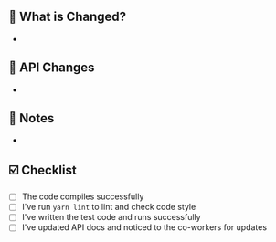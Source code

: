 ## 👀 What is Changed?

 *

## 📣 API Changes

 *

## 📝 Notes

 *

## ☑️ Checklist
 - [ ] The code compiles successfully
 - [ ] I've run `yarn lint` to lint and check code style
 - [ ] I've written the test code and runs successfully
 - [ ] I've updated API docs and noticed to the co-workers for updates
